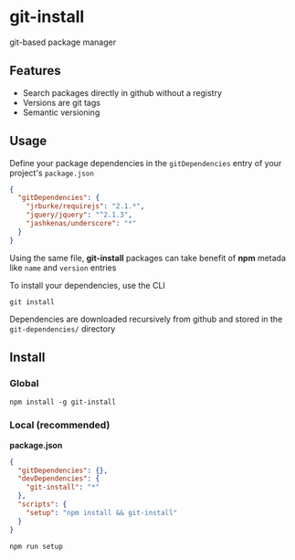 git-install
===========

git-based package manager

Features
--------

*   Search packages directly in github without a registry
*   Versions are git tags
*   Semantic versioning

Usage
-----

Define your package dependencies in the `gitDependencies` entry of your
project's `package.json`

```json
{
  "gitDependencies": {
    "jrburke/requirejs": "2.1.*",
    "jquery/jquery": "^2.1.3",
    "jashkenas/underscore": "*"
  }
}
```

Using the same file, **git-install** packages can take benefit of **npm** metada
like `name` and `version` entries

To install your dependencies, use the CLI

```
git install
```

Dependencies are downloaded recursively from github and stored in the
`git-dependencies/` directory

Install
-------

### Global

    npm install -g git-install

### Local (recommended)

**package.json**

```json
{
  "gitDependencies": {},
  "devDependencies": {
    "git-install": "*"
  },
  "scripts": {
    "setup": "npm install && git-install"
  }
}
```

```sh
npm run setup
```
